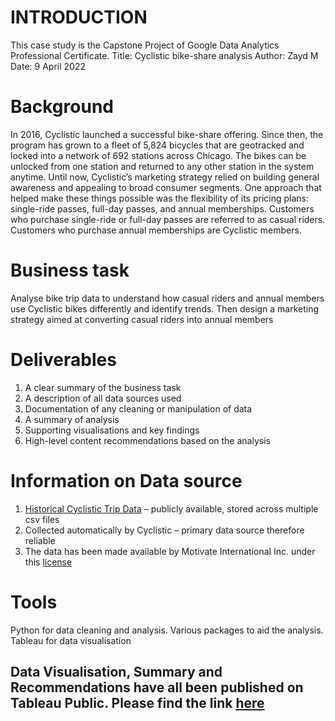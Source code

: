 # INTRODUCTION
This case study is the Capstone Project of Google Data Analytics Professional Certificate.
Title:  Cyclistic bike-share analysis
Author: Zayd M
Date: 9 April 2022

# Background 
In 2016, Cyclistic launched a successful bike-share offering. Since then, the program has grown to a fleet of 5,824 bicycles that are geotracked and locked into a network of 692 stations across Chicago. The bikes can be unlocked from one station and returned to any other station in the system anytime. 
Until now, Cyclistic’s marketing strategy relied on building general awareness and appealing to broad consumer segments. One approach that helped make these things possible was the flexibility of its pricing plans: single-ride passes, full-day passes, and annual memberships. Customers who purchase single-ride or full-day passes are referred to as casual riders. Customers who purchase annual memberships are Cyclistic members.

# Business task 
Analyse bike trip data to understand how casual riders and annual members use Cyclistic bikes differently and identify trends. Then design a marketing strategy aimed at converting casual riders into annual members

# Deliverables 
1.	A clear summary of the business task
2.	A description of all data sources used
3.	Documentation of any cleaning or manipulation of data
4.	A summary of analysis
5.	Supporting visualisations and key findings
6.	High-level content recommendations based on the analysis

# Information on Data source
1.	[Historical Cyclistic Trip Data](https://divvy-tripdata.s3.amazonaws.com/index.html) – publicly available, stored across multiple csv files
2.	Collected automatically by Cyclistic – primary data source therefore reliable 
3.	The data has been made available by Motivate International Inc. under this [license](https://www.divvybikes.com/data-license-agreement) 

# Tools 
Python for data cleaning and analysis. Various packages to aid the analysis. Tableau for data visualisation

## Data Visualisation, Summary and Recommendations have all been published on Tableau Public. Please find the link [here](https://public.tableau.com/views/CyclisticBikeShareAnalyticsGoogleDataAnalyticsCapstoneProject/Bike_Share_TTM_Analytics?:language=en-GB&:display_count=n&:origin=viz_share_link)